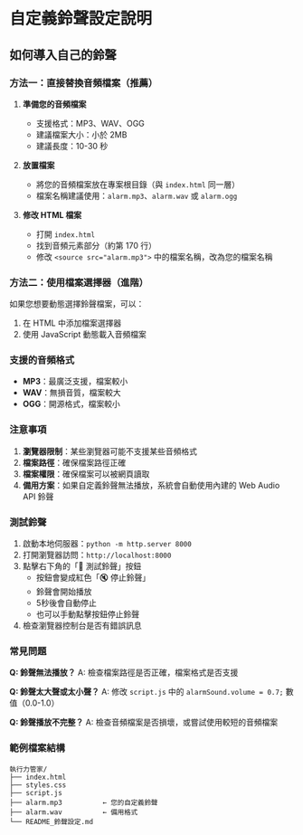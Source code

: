 # 自定義鈴聲設定說明

## 如何導入自己的鈴聲

### 方法一：直接替換音頻檔案（推薦）

1. **準備您的音頻檔案**
   - 支援格式：MP3、WAV、OGG
   - 建議檔案大小：小於 2MB
   - 建議長度：10-30 秒

2. **放置檔案**
   - 將您的音頻檔案放在專案根目錄（與 `index.html` 同一層）
   - 檔案名稱建議使用：`alarm.mp3`、`alarm.wav` 或 `alarm.ogg`

3. **修改 HTML 檔案**
   - 打開 `index.html`
   - 找到音頻元素部分（約第 170 行）
   - 修改 `<source src="alarm.mp3">` 中的檔案名稱，改為您的檔案名稱

### 方法二：使用檔案選擇器（進階）

如果您想要動態選擇鈴聲檔案，可以：

1. 在 HTML 中添加檔案選擇器
2. 使用 JavaScript 動態載入音頻檔案

### 支援的音頻格式

- **MP3**：最廣泛支援，檔案較小
- **WAV**：無損音質，檔案較大
- **OGG**：開源格式，檔案較小

### 注意事項

1. **瀏覽器限制**：某些瀏覽器可能不支援某些音頻格式
2. **檔案路徑**：確保檔案路徑正確
3. **檔案權限**：確保檔案可以被網頁讀取
4. **備用方案**：如果自定義鈴聲無法播放，系統會自動使用內建的 Web Audio API 鈴聲

### 測試鈴聲

1. 啟動本地伺服器：`python -m http.server 8000`
2. 打開瀏覽器訪問：`http://localhost:8000`
3. 點擊右下角的「🔔 測試鈴聲」按鈕
   - 按鈕會變成紅色「🔇 停止鈴聲」
   - 鈴聲會開始播放
   - 5秒後會自動停止
   - 也可以手動點擊按鈕停止鈴聲
4. 檢查瀏覽器控制台是否有錯誤訊息

### 常見問題

**Q: 鈴聲無法播放？**
A: 檢查檔案路徑是否正確，檔案格式是否支援

**Q: 鈴聲太大聲或太小聲？**
A: 修改 `script.js` 中的 `alarmSound.volume = 0.7;` 數值（0.0-1.0）

**Q: 鈴聲播放不完整？**
A: 檢查音頻檔案是否損壞，或嘗試使用較短的音頻檔案

### 範例檔案結構

```
執行力管家/
├── index.html
├── styles.css
├── script.js
├── alarm.mp3          ← 您的自定義鈴聲
├── alarm.wav          ← 備用格式
└── README_鈴聲設定.md
```

